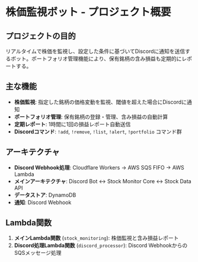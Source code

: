 # 株価監視ボット - プロジェクト概要

## プロジェクトの目的
リアルタイムで株価を監視し、設定した条件に基づいてDiscordに通知を送信するボット。ポートフォリオ管理機能により、保有銘柄の含み損益も定期的にレポートする。

## 主な機能
- **株価監視**: 指定した銘柄の価格変動を監視、閾値を超えた場合にDiscordに通知
- **ポートフォリオ管理**: 保有銘柄の登録・管理、含み損益の自動計算
- **定期レポート**: 1時間に1回の損益レポート自動送信
- **Discordコマンド**: `!add`, `!remove`, `!list`, `!alert`, `!portfolio` コマンド群

## アーキテクチャ
- **Discord Webhook処理**: Cloudflare Workers → AWS SQS FIFO → AWS Lambda
- **メインアーキテクチャ**: Discord Bot ↔ Stock Monitor Core ↔ Stock Data API
- **データストア**: DynamoDB
- **通知**: Discord Webhook

## Lambda関数
1. **メインLambda関数** (`stock_monitoring`): 株価監視と含み損益レポート
2. **Discord処理Lambda関数** (`discord_processor`): Discord WebhookからのSQSメッセージ処理